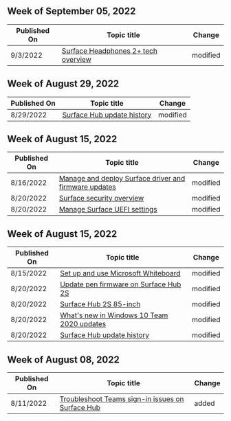 <!-- This file is generated automatically each week. Changes made to this file will be overwritten.-->



## Week of September 05, 2022


| Published On |Topic title | Change |
|------|------------|--------|
| 9/3/2022 | [Surface Headphones 2+ tech overview](/surface/surface-headphones) | modified |


## Week of August 29, 2022


| Published On |Topic title | Change |
|------|------------|--------|
| 8/29/2022 | [Surface Hub update history](/surface-hub/surface-hub-update-history) | modified |


## Week of August 15, 2022


| Published On |Topic title | Change |
|------|------------|--------|
| 8/16/2022 | [Manage and deploy Surface driver and firmware updates](/surface/manage-surface-driver-and-firmware-updates) | modified |
| 8/20/2022 | [Surface security overview](/surface/surface-security) | modified |
| 8/20/2022 | [Manage Surface UEFI settings](/surface/manage-surface-uefi-settings) | modified |


## Week of August 15, 2022


| Published On |Topic title | Change |
|------|------------|--------|
| 8/15/2022 | [Set up and use Microsoft Whiteboard](/surface-hub/whiteboard-collaboration) | modified |
| 8/20/2022 | [Update pen firmware on Surface Hub 2S](/surface-hub/surface-hub-2s-pen-firmware) | modified |
| 8/20/2022 | [Surface Hub 2S 85-inch](/surface-hub/surface-hub-2s-85) | modified |
| 8/20/2022 | [What's new in Windows 10 Team 2020 updates](/surface-hub/surface-hub-2020-update-whats-new) | modified |
| 8/20/2022 | [Surface Hub update history](/surface-hub/surface-hub-update-history) | modified |


## Week of August 08, 2022


| Published On |Topic title | Change |
|------|------------|--------|
| 8/11/2022 | [Troubleshoot Teams sign-in issues on Surface Hub](/surface-hub/troubleshoot-teams-sign-in-surface-hub) | added |
